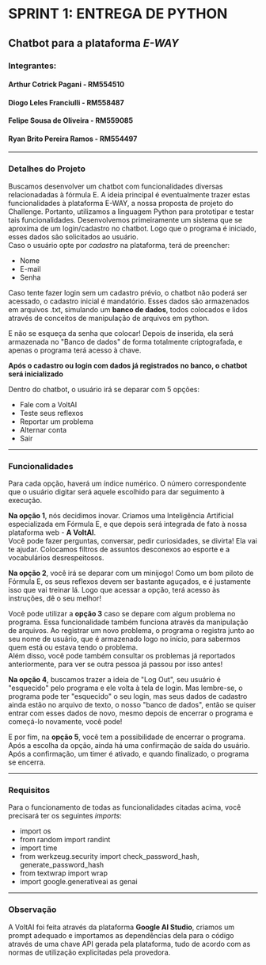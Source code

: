 # SPRINT 1: ENTREGA DE PYTHON
## Chatbot para a plataforma *E-WAY*

### Integrantes:
#### Arthur Cotrick Pagani - RM554510
#### Diogo Leles Franciulli - RM558487
#### Felipe Sousa de Oliveira - RM559085
#### Ryan Brito Pereira Ramos - RM554497

***
 
### Detalhes do Projeto
Buscamos desenvolver um chatbot com funcionalidades diversas relacionadadas à fórmula E. 
A ideia principal é eventualmente trazer estas funcionalidades à plataforma E-WAY, a nossa
proposta de projeto do Challenge. Portanto, utilizamos a linguagem Python para prototipar e testar
tais funcionalidades.
Desenvolvemos primeiramente um sistema que se aproxima de um login/cadastro
no chatbot. Logo que o programa é iniciado, esses dados são solicitados ao usuário.  
Caso o usuário opte por *cadastro* na plataforma, terá de preencher:
* Nome
* E-mail
* Senha

Caso tente fazer login sem um cadastro prévio, o chatbot não poderá ser acessado,
o cadastro inicial é mandatório. Esses dados são armazenados em arquivos .txt, 
simulando um **banco de dados**, todos colocados e lidos através de conceitos 
de manipulação de arquivos em python.

E não se esqueça da senha que colocar! Depois de inserida, ela será armazenada no
"Banco de dados" de forma totalmente criptografada, e apenas o programa terá acesso
à chave.

**Após o cadastro ou login com dados já registrados no banco, o chatbot será inicializado**

Dentro do chatbot, o usuário irá se deparar com 5 opções:
* Fale com a VoltAI
* Teste seus reflexos
* Reportar um problema
* Alternar conta
* Sair

***

### Funcionalidades
Para cada opção, haverá um índice numérico. O número correspondente que o usuário digitar
será aquele escolhido para dar seguimento à execução.  

**Na opção 1**, nós decidimos inovar. Criamos uma Inteligência Artificial especializada em Fórmula E,
e que depois será integrada de fato à nossa plataforma web - **A VoltAI**.  
Você pode fazer perguntas, conversar, pedir curiosidades, se divirta! Ela vai te ajudar.
Colocamos filtros de assuntos desconexos ao esporte e a vocabulários desrespeitosos.

**Na opção 2**, você irá se deparar com um minijogo! Como um bom piloto de Fórmula E, os seus reflexos
devem ser bastante aguçados, e é justamente isso que vai treinar lá. Logo que acessar a opção, terá acesso
às instruções, dê o seu melhor!

Você pode utilizar a **opção 3** caso se depare com algum problema no programa. Essa funcionalidade também funciona
através da manipulação de arquivos. Ao registrar um novo problema, o programa o registra junto ao seu nome 
de usuário, que é armazenado logo no início, para sabermos quem está ou estava tendo o problema.  
Além disso, você pode também consultar os problemas já reportados anteriormente, para ver se outra pessoa já passou
por isso antes!

**Na opção 4**, buscamos trazer a ideia de "Log Out", seu usuário é "esquecido" pelo programa e ele volta à tela
de login. Mas lembre-se, o programa pode ter "esquecido" o seu login, mas seus dados de cadastro ainda estão no
arquivo de texto, o nosso "banco de dados", então se quiser entrar com esses dados de novo, mesmo depois de encerrar 
o programa e começá-lo novamente, você pode!

E por fim, na **opção 5**, você tem a possibilidade de encerrar o programa. Após a escolha da opção, ainda há uma confirmação
de saída do usuário. Após a confirmação, um timer é ativado, e quando finalizado, o programa se encerra.

***

### Requisitos
Para o funcionamento de todas as funcionalidades citadas acima, você precisará ter os seguintes *imports*:
* import os  
* from random import randint  
* import time  
* from werkzeug.security import check_password_hash, generate_password_hash  
* from textwrap import wrap  
* import google.generativeai as genai  

***

### Observação
A VoltAI foi feita através da plataforma **Google AI Studio**, criamos um prompt adequado e importamos as dependências
dela para o código através de uma chave API gerada pela plataforma, tudo de acordo com as normas de utilização explicitadas
pela provedora.

